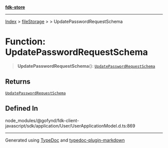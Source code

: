 [**fdk-store**](../../../README.md)
***

[Index](../../../API.md) > [fileStorage](../../README.md) > [<internal>](../README.md) > UpdatePasswordRequestSchema

# Function: UpdatePasswordRequestSchema

> **UpdatePasswordRequestSchema**(): [`UpdatePasswordRequestSchema`](../type-aliases/type-alias.UpdatePasswordRequestSchema.md)

## Returns

[`UpdatePasswordRequestSchema`](../type-aliases/type-alias.UpdatePasswordRequestSchema.md)

## Defined In

node\_modules/@gofynd/fdk-client-javascript/sdk/application/User/UserApplicationModel.d.ts:869

***
Generated using [TypeDoc](https://typedoc.org/) and [typedoc-plugin-markdown](https://www.npmjs.com/package/typedoc-plugin-markdown)

